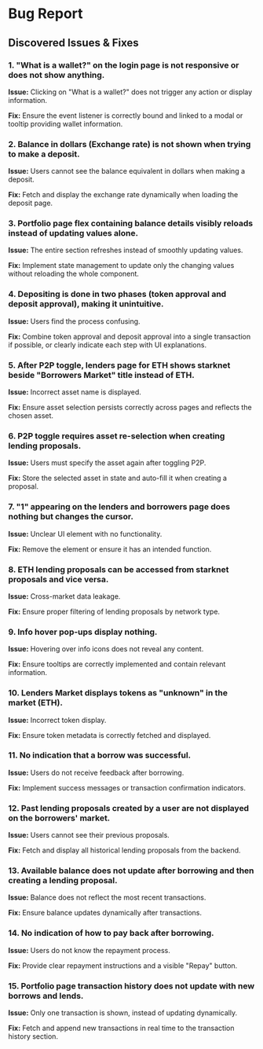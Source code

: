 # Bug Report

## Discovered Issues & Fixes

### 1. "What is a wallet?" on the login page is not responsive or does not show anything.
**Issue:** Clicking on "What is a wallet?" does not trigger any action or display information.

**Fix:** Ensure the event listener is correctly bound and linked to a modal or tooltip providing wallet information.

### 2. Balance in dollars (Exchange rate) is not shown when trying to make a deposit.
**Issue:** Users cannot see the balance equivalent in dollars when making a deposit.

**Fix:** Fetch and display the exchange rate dynamically when loading the deposit page.

### 3. Portfolio page flex containing balance details visibly reloads instead of updating values alone.
**Issue:** The entire section refreshes instead of smoothly updating values.

**Fix:** Implement state management to update only the changing values without reloading the whole component.

### 4. Depositing is done in two phases (token approval and deposit approval), making it unintuitive.
**Issue:** Users find the process confusing.

**Fix:** Combine token approval and deposit approval into a single transaction if possible, or clearly indicate each step with UI explanations.

### 5. After P2P toggle, lenders page for ETH shows starknet beside "Borrowers Market" title instead of ETH.
**Issue:** Incorrect asset name is displayed.

**Fix:** Ensure asset selection persists correctly across pages and reflects the chosen asset.

### 6. P2P toggle requires asset re-selection when creating lending proposals.
**Issue:** Users must specify the asset again after toggling P2P.

**Fix:** Store the selected asset in state and auto-fill it when creating a proposal.

### 7. "1" appearing on the lenders and borrowers page does nothing but changes the cursor.
**Issue:** Unclear UI element with no functionality.

**Fix:** Remove the element or ensure it has an intended function.

### 8. ETH lending proposals can be accessed from starknet proposals and vice versa.
**Issue:** Cross-market data leakage.

**Fix:** Ensure proper filtering of lending proposals by network type.

### 9. Info hover pop-ups display nothing.
**Issue:** Hovering over info icons does not reveal any content.

**Fix:** Ensure tooltips are correctly implemented and contain relevant information.

### 10. Lenders Market displays tokens as "unknown" in the market (ETH).
**Issue:** Incorrect token display.

**Fix:** Ensure token metadata is correctly fetched and displayed.

### 11. No indication that a borrow was successful.
**Issue:** Users do not receive feedback after borrowing.

**Fix:** Implement success messages or transaction confirmation indicators.

### 12. Past lending proposals created by a user are not displayed on the borrowers' market.
**Issue:** Users cannot see their previous proposals.

**Fix:** Fetch and display all historical lending proposals from the backend.

### 13. Available balance does not update after borrowing and then creating a lending proposal.
**Issue:** Balance does not reflect the most recent transactions.

**Fix:** Ensure balance updates dynamically after transactions.

### 14. No indication of how to pay back after borrowing.
**Issue:** Users do not know the repayment process.

**Fix:** Provide clear repayment instructions and a visible "Repay" button.

### 15. Portfolio page transaction history does not update with new borrows and lends.
**Issue:** Only one transaction is shown, instead of updating dynamically.

**Fix:** Fetch and append new transactions in real time to the transaction history section.


